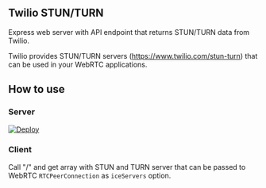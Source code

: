 ## Twilio STUN/TURN

Express web server with API endpoint that returns STUN/TURN data from Twilio.

Twilio provides STUN/TURN servers (https://www.twilio.com/stun-turn) that can be used in your WebRTC applications.

## How to use

### Server

[![Deploy](https://www.herokucdn.com/deploy/button.png)](https://heroku.com/deploy)

### Client

Call "/" and get array with STUN and TURN server that can be passed to WebRTC `RTCPeerConnection` as
`iceServers` option.